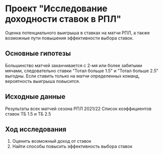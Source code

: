 # Проект "Исследование доходности ставок в РПЛ"
  
Оценка потенциального выигрыша в ставках на матчи РПЛ, а также возможные пути повышения эффективности выбора ставок.
  
## Основные гипотезы

Большинство матчей заканчивается с 2-мя или более забитыми мячами, следовательно ставки "Тотал больше 1.5" и "Тотал больше 2.5" выгодны.
Если ставить только на матчи определенных команд, вероятность выигрыша повысится.

## Исходные данные

Результаты всех матчей сезона РПЛ 2021/22
Список коэффициентов ставок ТБ 1.5 и ТБ 2.5

## Ход исследования

1. Оценить возможный доход от ставок
2. Найти способы повысить эффективность выбора ставок

